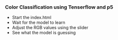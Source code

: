 ### Color Classification using Tenserflow and p5
- Start the index.html
- Wait for the model to learn
- Adjust the RGB values using the slider
- See what the model is guessing
